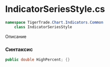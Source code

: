 
# IndicatorSeriesStyle.cs
```csharp
namespace TigerTrade.Chart.Indicators.Common  
    class IndicatorSeriesStyle
```

Описание

### Синтаксис
```csharp
public double HighPercent; {}
```
